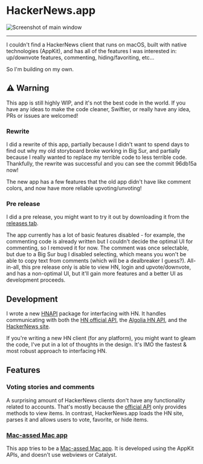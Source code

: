 #  HackerNews.app

![Screenshot of main window](https://user-images.githubusercontent.com/37990858/91111480-93baff00-e6bb-11ea-8e00-d11790f9720c.png)

---

I couldn't find a HackerNews client that runs on macOS, built with native technologies (AppKit), and has all of the
features I was interested in: up/downvote features, commenting, hiding/favoriting, etc...

So I'm building on my own. 

## ⚠️ Warning

This app is still highly WIP, and it's not the best code in the world.
If you have any ideas to make the code cleaner, Swiftier, or really have any idea, PRs or issues are welcomed!

### Rewrite

I did a rewrite of this app, partially because I didn't want to spend days to find out why my old storyboard broke
working in Big Sur, and partially because I really wanted to replace my terrible code to less terrible code.
Thankfully, the rewrite was successful and you can see the commit 96db15a now!

The new app has a few features that the old app didn't have like comment colors, and now have more reliable 
upvoting/unvoting!

### Pre release

I did a pre release, you might want to try it out by downloading it from the
[releases tab](https://github.com/goranmoomin/HackerNews/releases).

The app currently has a lot of basic features disabled - for example,
the commenting code is already written but I couldn't decide the optimal UI for commenting, so I removed it for now.
The comment was once selectable, but due to a Big Sur bug I disabled selecting, which means you won't be able to
copy text from comments (which will be a dealbreaker I guess?).
All-in-all, this pre release only is able to view HN, login and upvote/downvote, and has a non-optimal UI,
but it'll gain more features and a better UI as development proceeds.

## Development

I wrote a new [HNAPI](https://github.com/goranmoomin/HNAPI) package for interfacing with HN. It handles
communicating with both the [HN official API](https://github.com/HackerNews/API), the
[Algolia HN API](https://hn.algolia.com/api), and the [HackerNews site](https://news.ycombinator.com).

If you're writing a new HN client (for any platform), you might want to gleam the code, I've put in a lot of thoughts in
the design. It's IMO the fastest & most robust approach to interfacing HN.

## Features

### Voting stories and comments

A surprising amount of HackerNews clients don't have any functionality related to accounts.
That's mostly because the [official API](https://github.com/HackerNews/API) only provides methods to view items.
In contrast, HackerNews.app loads the HN site, parses it and allows users to vote, favorite, or hide items.

### [Mac-assed Mac app](https://inessential.com/2020/03/19/proxyman)

This app tries to be a [Mac-assed Mac app](https://inessential.com/2020/03/19/proxyman).
It is developed using the AppKit APIs, and doesn't use webviews or Catalyst.

